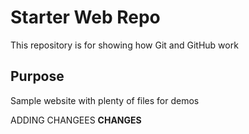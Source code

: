# Starter Web Repo

This repository is for showing how Git and GitHub work

## Purpose

Sample website with plenty of files for demos

ADDING CHANGEES __CHANGES__